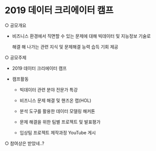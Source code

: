 # 2019 데이터 크리에이터 캠프





○ 공모개요

   - 비즈니스 환경에서 직면할 수 있는 문제에 대해 빅데이터 및 지능정보 기술로 

      해결 해 나가는 관련 지식 및 문제해결 능력 습득 기회 제공 




○ 공모주제

   - 2019 데이터 크리에이터 캠프

   - 캠프활동

      * 빅데이터 관련 분야 전문가 특강

      * 비즈니스 문제 해결 및 핸즈온 랩(HOL)

      * 분석 도구를 활용한 데이터 모델링 해커톤

      * 문제 해결을 위한 팀별 프로젝트 및 발표평가

      * 입상팀 프로젝트 제작과정 YouTube 게시 


○ 참여상은 받았네..?

